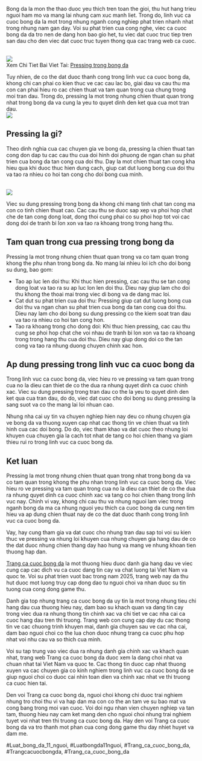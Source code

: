 <p>Bong da la mon the thao duoc yeu thich tren toan the gioi, thu hut hang trieu nguoi ham mo va mang lai nhung cam xuc manh liet. Trong do, linh vuc ca cuoc bong da la mot trong nhung nganh cong nghiep phat trien nhanh nhat trong nhung nam gan day. Voi su phat trien cua cong nghe, viec ca cuoc bong da da tro nen de dang hon bao gio het, tu viec dat cuoc truc tiep tren san dau cho den viec dat cuoc truc tuyen thong qua cac trang web ca cuoc.</p><br><img src="https://affcup.net/wp-content/uploads/2024/12/pressing-trong-bong-da-2.webp"></br>
Xem Chi Tiet Bai Viet Tai: <a href="https://affcup.net/pressing-trong-bong-da/">Pressing trong bong da</a><p>Tuy nhien, de co the dat duoc thanh cong trong linh vuc ca cuoc bong da, khong chi can phai co kien thuc ve cac cau lac bo, giai dau va cau thu ma con can phai hieu ro cac chien thuat va tam quan trong cua chung trong moi tran dau. Trong do, pressing la mot trong nhung chien thuat quan trong nhat trong bong da va cung la yeu to quyet dinh den ket qua cua mot tran dau.<br><img src="https://affcup.net/wp-content/uploads/2024/12/pressing-trong-bong-da-3.webp"></br><h2>Pressing la gi?</h2><p>Theo dinh nghia cua cac chuyen gia ve bong da, pressing la chien thuat tan cong don dap tu cac cau thu cua doi hinh doi phuong de ngan chan su phat trien cua bong da tan cong cua doi thu. Day la mot chien thuat tan cong kha hieu qua khi duoc thuc hien dung cach, giup cat dut luong bong cua doi thu va tao ra nhieu co hoi tan cong cho doi bong cua minh.</p><br><img src="https://affcup.net/wp-content/uploads/2024/12/quy-do-la-gi-anh-dai-dien.webp"></br><p>Viec su dung pressing trong bong da khong chi mang tinh chat tan cong ma con co tinh chien thuat cao. Cac cau thu se duoc sap xep va phoi hop chat che de tan cong dong loat, dong thoi cung phai co su phoi hop tot voi cac dong doi de tranh bi lon xon va tao ra khoang trong trong hang thu.<h2>Tam quan trong cua pressing trong bong da</h2><p>Pressing la mot trong nhung chien thuat quan trong va co tam quan trong khong the phu nhan trong bong da. No mang lai nhieu loi ich cho doi bong su dung, bao gom:</p><ul>
<li>Tao ap luc len doi thu: Khi thuc hien pressing, cac cau thu se tan cong dong loat va tao ra su ap luc lon len doi thu. Dieu nay giup lam cho doi thu khong the thoai mai trong viec di bong va de dang mac loi.</li>
<li>Cat dut su phat trien cua doi thu: Pressing giup cat dut luong bong cua doi thu va ngan chan su phat trien cua bong da tan cong cua doi thu. Dieu nay lam cho doi bong su dung pressing co the kiem soat tran dau va tao ra nhieu co hoi tan cong hon.</li>
<li>Tao ra khoang trong cho dong doi: Khi thuc hien pressing, cac cau thu cung se phoi hop chat che voi nhau de tranh bi lon xon va tao ra khoang trong trong hang thu cua doi thu. Dieu nay giup dong doi co the tan cong va tao ra nhung duong chuyen chinh xac hon.</li>
</ul><h2>Ap dung pressing trong linh vuc ca cuoc bong da</h2><p>Trong linh vuc ca cuoc bong da, viec hieu ro ve pressing va tam quan trong cua no la dieu can thiet de co the dua ra nhung quyet dinh ca cuoc chinh xac. Viec su dung pressing trong tran dau co the la yeu to quyet dinh den ket qua cua tran dau, do do, viec dat cuoc cho doi bong su dung pressing la sang suot va co the mang lai loi nhuan cao.<p>Nhung nha cai uy tin va chuyen nghiep hien nay deu co nhung chuyen gia ve bong da va thuong xuyen cap nhat cac thong tin ve chien thuat va tinh hinh cua cac doi bong. Do do, viec tham khao va dat cuoc theo nhung loi khuyen cua chuyen gia la cach tot nhat de tang co hoi chien thang va giam thieu rui ro trong linh vuc ca cuoc bong da.</p><h2>Ket luan</h2><p>Pressing la mot trong nhung chien thuat quan trong nhat trong bong da va co tam quan trong khong the phu nhan trong linh vuc ca cuoc bong da. Viec hieu ro ve pressing va tam quan trong cua no la dieu can thiet de co the dua ra nhung quyet dinh ca cuoc chinh xac va tang co hoi chien thang trong linh vuc nay. Chinh vi vay, khong chi cau thu va nhung nguoi lam viec trong nganh bong da ma ca nhung nguoi yeu thich ca cuoc bong da cung nen tim hieu va ap dung chien thuat nay de co the dat duoc thanh cong trong linh vuc ca cuoc bong da.</p><p>Vay, hay cung tham gia va dat cuoc cho nhung tran dau sap toi voi su kien thuc ve pressing va nhung loi khuyen cua nhung chuyen gia hang dau de co the dat duoc nhung chien thang day hao hung va mang ve nhung khoan tien thuong hap dan.</p><p><a href="https://affcup.net/">Trang ca cuoc bong da</a> la mot thuong hieu duoc danh gia hang dau ve viec cung cap cac dich vu ca cuoc dang tin cay va chat luong tai Viet Nam va quoc te. Voi su phat trien vuot bac trong nam 2025, trang web nay da thu hut duoc mot luong truy cap dong dao tu nguoi choi va nhan duoc su tin tuong cua cong dong game thu.

Danh gia top nhung trang ca cuoc bong da uy tin la mot trong nhung tieu chi hang dau cua thuong hieu nay, dam bao su khach quan va dang tin cay trong viec dua ra nhung thong tin chinh xac va chi tiet ve cac nha cai ca cuoc hang dau tren thi truong. Trang web con cung cap day du cac thong tin ve cac chuong trinh khuyen mai, danh gia chuyen sau ve cac nha cai, dam bao nguoi choi co the lua chon duoc nhung trang ca cuoc phu hop nhat voi nhu cau va so thich cua minh.

Voi su tap trung vao viec dua ra nhung danh gia chinh xac va khach quan nhat, trang web Trang ca cuoc bong da duoc xem la dang choi nhat va chuan nhat tai Viet Nam va quoc te. Cac thong tin duoc cap nhat thuong xuyen va cac chuyen gia co kinh nghiem trong linh vuc ca cuoc bong da se giup nguoi choi co duoc cai nhin toan dien va chinh xac nhat ve thi truong ca cuoc hien tai.

Den voi Trang ca cuoc bong da, nguoi choi khong chi duoc trai nghiem nhung tro choi thu vi va hap dan ma con co the an tam ve su bao mat va cong bang trong moi van cuoc. Voi doi ngu nhan vien chuyen nghiep va tan tam, thuong hieu nay cam ket mang den cho nguoi choi nhung trai nghiem tuyet voi nhat tren thi truong ca cuoc bong da. Hay den voi Trang ca cuoc bong da va tro thanh mot phan cua cong dong game thu day nhiet huyet va dam me.</p>
#Luat_bong_da_11_nguoi, #Luatbongda11nguoi, #Trang_ca_cuoc_bong_da, #Trangcacuocbongda, #Trang_ca_cuoc_bong_da
